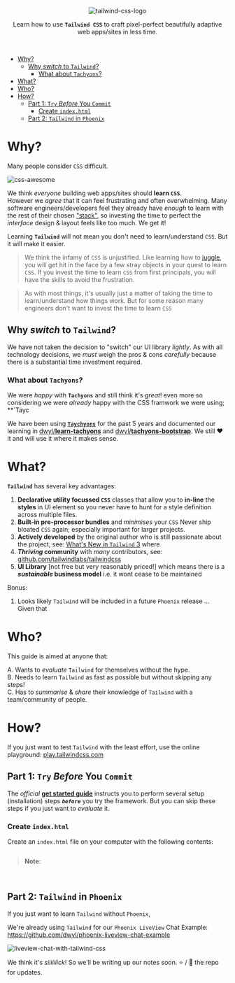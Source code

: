 <div align="center">

![tailwind-css-logo](https://user-images.githubusercontent.com/194400/174442927-3476e0a5-eca7-43fd-b68c-5a3f3248e1f8.svg)

Learn how to use **`Tailwind CSS`** 
to craft pixel-perfect 
beautifully adaptive 
web apps/sites
in less time.

</div>
<br />

- [Why?](#why)
  - [Why _switch_ to `Tailwind`?](#why-switch-to-tailwind)
    - [What about `Tachyons`?](#what-about-tachyons)
- [What?](#what)
- [Who?](#who)
- [How?](#how)
  - [Part 1: `Try` _Before_ You `Commit`](#part-1-try-before-you-commit)
    - [Create `index.html`](#create-indexhtml)
  - [Part 2: `Tailwind` in `Phoenix`](#part-2-tailwind-in-phoenix)


# Why?

Many people consider 
`CSS` difficult.

![css-awesome](https://cloud.githubusercontent.com/assets/194400/25721528/adec307c-3108-11e7-8f66-10edae56e6f0.png)

We think _everyone_ building web apps/sites
should **learn `CSS`**. <br />
However we _agree_ that it can feel frustrating 
and often overwhelming.
Many software engineers/developers
feel they already have _enough_ to learn
with the rest of their chosen 
["stack"](https://github.com/dwyl/technology-stack),
so investing the time 
to perfect the _interface_ design & layout 
feels like too much.
We get it!


Learning **`Tailwind`** 
will not mean 
you don't need to learn/understand `CSS`.
But it will make it easier.


> We think the infamy of `CSS` is unjustified.
Like learning how to 
[juggle](https://en.wikipedia.org/wiki/Juggling),
you will get hit in the face 
by a few stray objects
in your quest to learn `CSS`.
If you invest the time 
to learn `CSS` from first principals,
you will have the skills
to avoid the frustration.


> As with most things,
it's usually just a matter of taking the time 
to learn/understand how things work.
But for some reason many engineers 
don't want to invest the time 
to learn `CSS` 



## Why _switch_ to `Tailwind`? 

We have not taken the decision to "switch"
our UI library _lightly_.
As with all technology decisions,
we _must_ weigh the pros & cons _carefully_
because there is a substantial time investment required.

### What about `Tachyons`?

We were _happy_ with
**`Tachyons`**
and still think it's _great_!
even more so considering
we were _already_ happy with
the CSS framwork we were using; 
**`Tayc

We have been using 
[**`Taychyons`**](https://github.com/tachyons-css/tachyons/#docs)
for the past 5 years
and documented our learning in
[dwyl/**learn-tachyons**](https://github.com/dwyl/learn-tachyons)
and 
[dwyl/**tachyons-bootstrap**](https://github.com/dwyl/tachyons-bootstrap).
We still ❤️ it and will use it where it makes sense.



# What?



**`Tailwind`** has several key advantages:

1. **Declarative utility focussed `CSS`** classes
   that allow you to **in-line** the **styles** in UI element
   so you never have to hunt for a style definition across multiple files.
2. **Built-in pre-processor bundles** and _minimises_ your `CSS`
   Never ship bloated `CSS` again; especially important for larger projects.
3. **Actively developed** by the original author 
   who is still passionate about the project,
   see: 
   [What's New in `Tailwind` 3](https://www.youtube.com/watch?v=nOQyWbPO2Ds&t=137s&ab_channel=TailwindLabs)
   where 
4. **_Thriving_ community** with _many_ contributors, 
   see: [github.com/tailwindlabs/tailwindcss](https://github.com/tailwindlabs/tailwindcss)
5. **UI Library** [not free but very reasonably priced!]
   which means there is a **_sustainable_ business model** 
   i.e. it wont cease to be maintained

Bonus:

1. Looks likely `Tailwind` will be included 
   in a future `Phoenix` release ...
   Given that 


# Who?

This guide is aimed at anyone
that:

A. Wants to _evaluate_ `Tailwind` for themselves
without the hype. <br />
B. Needs to learn `Tailwind` 
as fast as possible
but without skipping any steps! <br />
C. Has to _summarise_ & _share_ 
their knowledge of `Tailwind`
with a team/community of people.

# How? 

If you just want to test
`Tailwind` with the least effort,
use the online playground:
[play.tailwindcss.com](https://play.tailwindcss.com/)


## Part 1: `Try` _Before_ You `Commit` 

The _official_
[**get started guide**](https://tailwindcss.com/docs/installation)
instructs you to perform several setup (installation) steps 
***`before`***
you try the framework. 
But you can skip these steps
if you just want to _evaluate_ it.

### Create `index.html`

Create an `index.html` file 
on your computer 
with the following contents:

```html

```

> **Note**: 


<br />

## Part 2: `Tailwind` in `Phoenix`



If you just want to learn `Tailwind` without `Phoenix`,






We're already using `Tailwind` for our `Phoenix LiveView` Chat Example:
https://github.com/dwyl/phoenix-liveview-chat-example

![liveview-chat-with-tailwind-css](https://user-images.githubusercontent.com/194400/174119023-bb83f5f4-867c-4bfa-a005-26b39c700137.gif)

We think it's _siiiiiiick_!
So we'll be writing up our notes soon.
⭐ / 👀 the repo for updates. 
